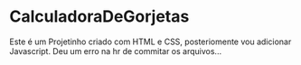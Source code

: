 # CalculadoraDeGorjetas
Este é um Projetinho criado com HTML e CSS, posteriomente vou adicionar Javascript.
Deu um erro na hr de commitar os arquivos...
